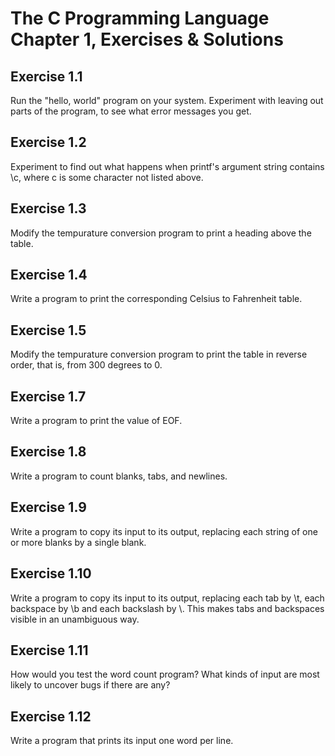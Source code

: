 # The C Programming Language Chapter 1, Exercises & Solutions

## Exercise 1.1

Run the "hello, world" program on your system.  Experiment with leaving out
parts of the program, to see what error messages you get.

## Exercise 1.2

Experiment to find out what happens when printf's argument string contains \c,
where c is some character not listed above.

## Exercise 1.3

Modify the tempurature conversion program to print a heading above the table.

## Exercise 1.4

Write a program to print the corresponding Celsius to Fahrenheit table.

## Exercise 1.5

Modify the tempurature conversion program to print the table in reverse order,
that is, from 300 degrees to 0.

## Exercise 1.7

Write a program to print the value of EOF.

## Exercise 1.8

Write a program to count blanks, tabs, and newlines.

## Exercise 1.9

Write a program to copy its input to its output, replacing each string of one
or more blanks by a single blank.

## Exercise 1.10

Write a program to copy its input to its output, replacing each tab by \t, each
backspace by \b and each backslash by \\.  This makes tabs and backspaces
visible in an unambiguous way.

## Exercise 1.11

How would you test the word count program?  What kinds of input are most likely
to uncover bugs if there are any?

## Exercise 1.12

Write a program that prints its input one word per line.
